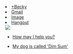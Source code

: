 <!DOCTYPE html>


<li><a href="#name">+Becky</a></li>
<li><a href="#gmail">Gmail</a></li>
<li><a href="#image">Image</a></li>
<li><a href="#hangout">Hangout</a></li>



<img src="http://www.droid-life.com/wp-content/uploads/2014/01/google-logo-new-flat.jpg" />

<ul>
<li><a href="title.asp">How may I help you?</a></li>
</ul>

<ul>
<li><a href="title.asp">My dog is called 'Dim Sum'</a></li>
</ul>

